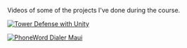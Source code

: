 Videos of some of the projects I've done during the course.

[![Tower Defense with Unity](https://img.youtube.com/vi/UGv7O8clPmk/0.jpg)](https://www.youtube.com/shorts/UGv7O8clPmk)

[![PhoneWord Dialer Maui](https://img.youtube.com/vi/ie8XZKke2hI/0.jpg)](https://www.youtube.com/shorts/ie8XZKke2hI)
